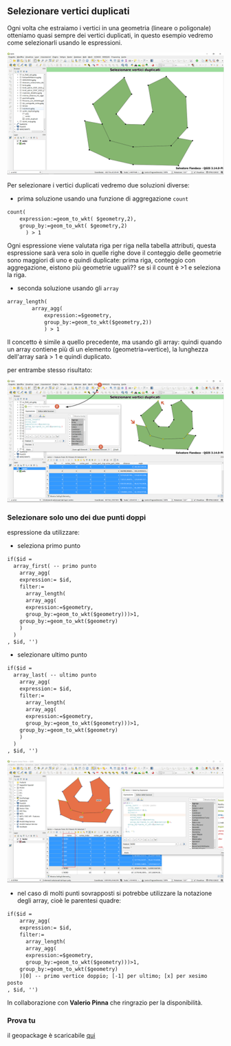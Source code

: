 ## Selezionare vertici duplicati

Ogni volta che estraiamo i vertici in una geometria (lineare o poligonale) otteniamo quasi sempre dei vertici duplicati, in questo esempio vedremo come selezionarli usando le espressioni.

![](/img/esempi/select_duplicate_vertices/img_01.png)

Per selezionare i vertici duplicati vedremo due soluzioni diverse:

- prima soluzione usando una funzione di aggregazione `count`

```
count(
    expression:=geom_to_wkt( $geometry,2),
    group_by:=geom_to_wkt( $geometry,2)
      ) > 1
```

Ogni espressione viene valutata riga per riga nella tabella attributi, questa espressione sarà vera solo in quelle righe dove il conteggio delle geometrie sono maggiori di uno e quindi duplicate: prima riga, conteggio con aggregazione, eistono più geometrie uguali?? se si il count è >1 e seleziona la riga.

- seconda soluzione usando gli `array`

```
array_length(
        array_agg( 
            expression:=$geometry,
            group_by:=geom_to_wkt($geometry,2))
            ) > 1
```

Il concetto è simile a quello precedente, ma usando gli array: quindi quando un array contiene più di un elemento (geometria=vertice), la lunghezza dell'array sarà > 1 e quindi duplicato.

per entrambe stesso risultato:

![](/img/esempi/select_duplicate_vertices/img_02.png)

### Selezionare solo uno dei due punti doppi

espressione da utilizzare:

- seleziona primo punto

```
if($id = 
  array_first( -- primo punto
    array_agg(
    expression:= $id,
    filter:=
      array_length(
      array_agg( 
      expression:=$geometry,
      group_by:=geom_to_wkt($geometry)))>1,
    group_by:=geom_to_wkt($geometry)
    )
  )
, $id, '')
```

- selezionare ultimo punto

```
if($id = 
  array_last( -- ultimo punto
    array_agg(
    expression:= $id,
    filter:=
      array_length(
      array_agg( 
      expression:=$geometry,
      group_by:=geom_to_wkt($geometry)))>1,
    group_by:=geom_to_wkt($geometry)
    )
  )
, $id, '')
```

![](/img/esempi/select_duplicate_vertices/img_03.png)

- nel caso di molti punti sovrapposti si potrebbe utilizzare la notazione degli array, cioè le parentesi quadre:

```
if($id = 
    array_agg(
    expression:= $id,
    filter:=
      array_length(
      array_agg( 
      expression:=$geometry,
      group_by:=geom_to_wkt($geometry)))>1,
    group_by:=geom_to_wkt($geometry)
    )[0] -- primo vertice doppio; [-1] per ultimo; [x] per xesimo posto
, $id, '')
```

In collaborazione con **Valerio Pinna** che ringrazio per la disponibilità.

### Prova tu

il geopackage è scaricabile [qui](/esempi/vertici_duplicati.gpkg)